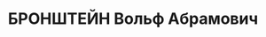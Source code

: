 ---
title: БРОНШТЕЙН Вольф Абрамович
description: "Род. в 1893, Польша, г. Льодзь, еврей, обр.: начальное, член ВКП(б)\
  \ с 1920. Проживал: Украинская ССР, г. Харьков, Черноглазовская, 4 \"а\", кв. 4.\
  \ Председатель октябрьского районного Осоавиахима \n  Арестован 28.09.1937. Обв.\
  \ по ст. 54-1 \"а\", 54-11 (\"участник военно-фашистского заговора\"). Приговор:\
  \ ВК ВС СССР, 09.12.1937 – ВМН. Расстрелян 10.12.1937, г.Харьков. \n  Реабилитирован\
  \ 05.07.1957"
---